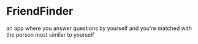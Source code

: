 # FriendFinder
an app where you answer questions by yourself and you're matched with the person most similar to yourself
